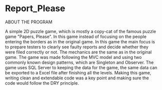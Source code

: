 # Report_Please

ABOUT THE PROGRAM

A simple 2D puzzle game, which is mostly a copy-cat of the famous puzzle game "Papers, Please". In this game instead of focusing on the people entering the borders as in the original game. In this game the main focus is to prepare testers to clearly see faulty reports and decide whether they were filed correctly or not. The mechanics are the same as in the original game. The game was made following the MVC model and using two commonly known design patterns, which are Singleton and Observer. The game uses SQL Server to keeping the data for the game, the same data can be exported to a Excel file after finishing all the levels. Making this game, writing clean and extendable code was a key point and making sure the code would follow the DRY principle.
